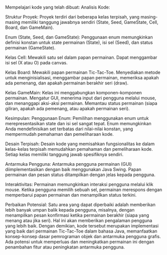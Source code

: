 
Mempelajari kode yang telah dibuat:
Analisis Kode:

Struktur Proyek:
Proyek terdiri dari beberapa kelas terpisah, yang masing-masing memiliki tanggung jawabnya sendiri (State, Seed, GameState, Cell, Board, dan GameMain).

Enum (State, Seed, dan GameState):
Penggunaan enum memungkinkan definisi konstan untuk state permainan (State), isi sel (Seed), dan status permainan (GameState).

Kelas Cell:
Mewakili satu sel dalam papan permainan.
Dapat menggambar isi sel (X atau O) pada canvas.

Kelas Board:
Mewakili papan permainan Tic-Tac-Toe.
Menyediakan metode untuk menginisialisasi, menggambar papan permainan, memeriksa apakah ada pemenang, dan apakah permainan berakhir seri (draw).

Kelas GameMain:
Kelas ini menggabungkan komponen-komponen permainan.
Mengatur GUI, menerima input dari pengguna melalui mouse, dan menanggapi aksi-aksi permainan.
Memantau status permainan (siapa giliran, apakah ada pemenang, atau apakah permainan seri).


Kesimpulan:
Penggunaan Enum:
Pemilihan menggunakan enum untuk merepresentasikan state dan isi sel sangat tepat. Enum memungkinkan Anda mendefinisikan set terbatas dari nilai-nilai konstan, yang mempermudah pemahaman dan pemeliharaan kode.

Desain Terpisah:
Desain kode yang memisahkan fungsionalitas ke dalam kelas-kelas terpisah memudahkan pemahaman dan pemeliharaan kode. Setiap kelas memiliki tanggung jawab spesifiknya sendiri.

Antarmuka Pengguna:
Antarmuka pengguna permainan (GUI) diimplementasikan dengan baik menggunakan Java Swing. Papan permainan dan pesan status ditampilkan dengan jelas kepada pengguna.

Interaktivitas:
Permainan memungkinkan interaksi pengguna melalui klik mouse. Ketika pengguna memilih sebuah sel, permainan merespons dengan memperbarui papan permainan dan menampilkan status terkini.

Perbaikan Potensial:
Satu area yang dapat diperbaiki adalah memberikan lebih banyak umpan balik kepada pengguna, misalnya, dengan menampilkan pesan konfirmasi ketika permainan berakhir (siapa yang menang atau jika seri). Hal ini akan memberikan pengalaman pengguna yang lebih baik.
Dengan demikian, kode tersebut merupakan implementasi yang baik dari permainan Tic-Tac-Toe dalam bahasa Java, memanfaatkan konsep-konsep dasar pemrograman objek dan antarmuka pengguna grafis. Ada potensi untuk memperluas dan meningkatkan permainan ini dengan penambahan fitur atau peningkatan antarmuka pengguna.
